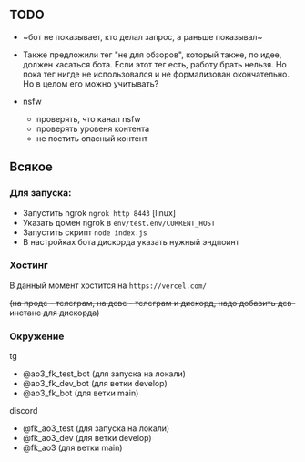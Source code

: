 ## TODO

* ~бот не показывает, кто делал запрос, а раньше показывал~

* Также предложили тег "не для обзоров", который также, по идее, должен касаться бота. Если этот тег есть, работу брать нельзя.
Но пока тег нигде не использовался и не формализован окончательно. Но в целом его можно учитывать?

* nsfw
    * проверять, что канал nsfw
    * проверять уровеня контента
    * не постить опасный контент

## Всякое

### Для запуска:
 * Запустить ngrok `ngrok http 8443` [linux]
 * Указать домен ngrok в `env/test.env/CURRENT_HOST`
 * Запустить скрипт `node index.js`
 * В настройках бота дискорда указать нужный эндпоинт

### Хостинг

В данный момент хостится на `https://vercel.com/`

~~(на проде - телеграм, на деве - телеграм и дискорд, надо добавить дев-инстанс для дискорда)~~

### Окружение

tg

* @ao3_fk_test_bot (для запуска на локали)
* @ao3_fk_dev_bot (для ветки develop)
* @ao3_fk_bot (для ветки main)

discord

* @fk_ao3_test (для запуска на локали)
* @fk_ao3_dev (для ветки develop)
* @fk_ao3 (для ветки main)